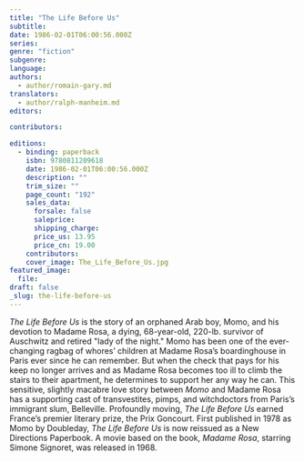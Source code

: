 ```yaml
---
title: "The Life Before Us"
subtitle:
date: 1986-02-01T06:00:56.000Z
series:
genre: "fiction"
subgenre:
language:
authors:
  - author/romain-gary.md
translators:
  - author/ralph-manheim.md
editors:

contributors:

editions:
  - binding: paperback
    isbn: 9780811209618
    date: 1986-02-01T06:00:56.000Z
    description: ""
    trim_size: ""
    page_count: "192"
    sales_data:
      forsale: false
      saleprice:
      shipping_charge:
      price_us: 13.95
      price_cn: 19.00
    contributors:
    cover_image: The_Life_Before_Us.jpg
featured_image:
  file:
draft: false
_slug: the-life-before-us
---
```


_The Life Before Us_ is the story of an orphaned Arab boy, Momo, and his devotion to Madame Rosa, a dying, 68-year-old, 220-lb. survivor of Auschwitz and retired "lady of the night." Momo has been one of the ever-changing ragbag of whores’ children at Madame Rosa’s boardinghouse in Paris ever since he can remember. But when the check that pays for his keep no longer arrives and as Madame Rosa becomes too ill to climb the stairs to their apartment, he determines to support her any way he can. This sensitive, slightly macabre love story between _Momo_ and Madame Rosa has a supporting cast of transvestites, pimps, and witchdoctors from Paris’s immigrant slum, Belleville. Profoundly moving, _The Life Before Us_ earned France’s premier literary prize, the Prix Goncourt. First published in 1978 as Momo by Doubleday, _The Life Before Us_ is now reissued as a New Directions Paperbook. A movie based on the book, _Madame Rosa_, starring Simone Signoret, was released in 1968.

